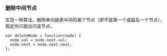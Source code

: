 <!--
 * @Author: 月魂
 * @Date: 2021-03-22 13:22:57
 * @LastEditTime: 2021-03-22 13:23:15
 * @LastEditors: 月魂
 * @Description: 
 * @FilePath: \leetcode-per-day\day75.md
-->
### 删除中间节点
实现一种算法，删除单向链表中间的某个节点（即不是第一个或最后一个节点），假定你只能访问该节点。

```
var deleteNode = function(node) {
  node.val = node.next.val;
  node.next = node.next.next;
};
```
